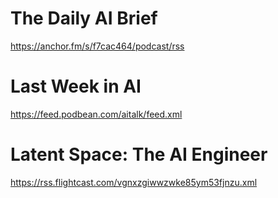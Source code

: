 # The Daily AI Brief
https://anchor.fm/s/f7cac464/podcast/rss
# Last Week in AI
https://feed.podbean.com/aitalk/feed.xml
# Latent Space: The AI Engineer
https://rss.flightcast.com/vgnxzgiwwzwke85ym53fjnzu.xml
